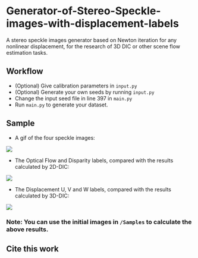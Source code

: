 # Generator-of-Stereo-Speckle-images-with-displacement-labels
A stereo speckle images generator based on Newton iteration for any nonlinear displacement, for the research of 3D DIC or other scene flow estimation tasks.

## Workflow

* (Optional) Give calibration parameters in ```input.py```
* (Optional) Generate your own seeds by running ```input.py```
* Change the input seed file in line 397 in ```main.py``` 
* Run ```main.py``` to generate your dataset.

## Sample

* A gif of the four speckle images:

![](D:\Linux\Sharing\Responsitories\Generator-of-Stereo-Speckle-images-with-displacement-labels\image\Speckle_Images.gif)

* The Optical Flow and Disparity labels, compared with the results calculated by 2D-DIC:

![](D:\Linux\Sharing\Responsitories\Generator-of-Stereo-Speckle-images-with-displacement-labels\image\FlowDisp.png)

* The Displacement U, V and W labels, compared with the results calculated by 3D-DIC:

![](D:\Linux\Sharing\Responsitories\Generator-of-Stereo-Speckle-images-with-displacement-labels\image\UVW.png)

### Note: You can use the initial images in ```/Samples``` to calculate the above results. 

## Cite this work



